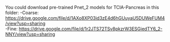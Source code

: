 You could download pre-trained Pnet_2 models for TCIA-Pancreas in this folder:
-Coarse: https://drive.google.com/file/d/1AXo8XP03id3zE4d6hGUuyaU5DUWeFUM4/view?usp=sharing  
-Fine: https://drive.google.com/file/d/1r2JTS72TSv8pkzrW3ESGiedTY6_2-NNY/view?usp=sharing
